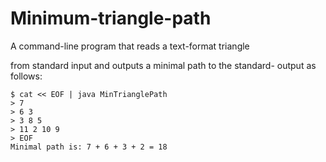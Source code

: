 # Minimum-triangle-path

A command-line program that reads a text-format triangle

from standard input and outputs a minimal path to the standard-
output as follows:

```
$ cat << EOF | java MinTrianglePath
> 7
> 6 3
> 3 8 5
> 11 2 10 9
> EOF
Minimal path is: 7 + 6 + 3 + 2 = 18
```